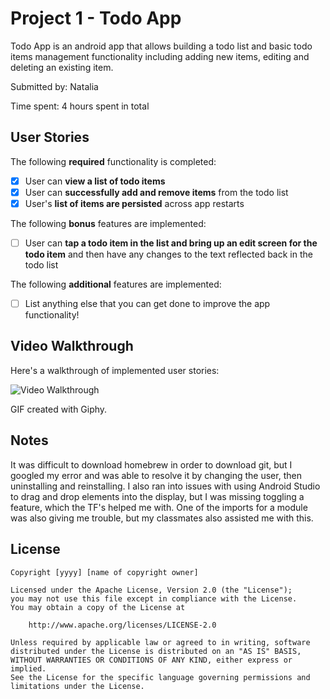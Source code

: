 # Project 1 - Todo App

Todo App is an android app that allows building a todo list and basic todo items management functionality including adding new items, editing and deleting an existing item.

Submitted by: Natalia

Time spent: 4 hours spent in total

## User Stories

The following **required** functionality is completed:

* [x] User can **view a list of todo items**
* [x] User can **successfully add and remove items** from the todo list
* [x] User's **list of items are persisted** across app restarts

The following **bonus** features are implemented:

* [ ] User can **tap a todo item in the list and bring up an edit screen for the todo item** and then have any changes to the text reflected back in the todo list

The following **additional** features are implemented:

* [ ] List anything else that you can get done to improve the app functionality!

## Video Walkthrough

Here's a walkthrough of implemented user stories:

<img src='https://media.giphy.com/media/FzqytvGcE47gEDTs2p/giphy.gif' title='Video Walkthrough' width='' alt='Video Walkthrough' />

GIF created with Giphy.

## Notes

It was difficult to download homebrew in order to download git, but I googled my error and was able to resolve it by changing the user, then uninstalling and reinstalling. 
I also ran into issues with using Android Studio to drag and drop elements into the display, but I was missing toggling a feature, which the TF's helped me with.
One of the imports for a module was also giving me trouble, but my classmates also assisted me with this.

## License

    Copyright [yyyy] [name of copyright owner]

    Licensed under the Apache License, Version 2.0 (the "License");
    you may not use this file except in compliance with the License.
    You may obtain a copy of the License at

        http://www.apache.org/licenses/LICENSE-2.0

    Unless required by applicable law or agreed to in writing, software
    distributed under the License is distributed on an "AS IS" BASIS,
    WITHOUT WARRANTIES OR CONDITIONS OF ANY KIND, either express or implied.
    See the License for the specific language governing permissions and
    limitations under the License.
